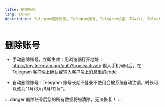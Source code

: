 ```yaml
---
title: 删除账号
lang: zh-CN
description: Telegram删除账号, Telegram删号, Telegram设置, TGwiki, Telegram知识库
---
```


# 删除账号

* 手动删除账号，立即生效：用浏览器打开地址：https://my.telegram.org/auth?to=deactivate
  输入手机号码后，在 Telegram 客户端上确认或输入客户端上消息里的code

* 自动删除账号：Telegram 账号长期不登录不使用会被系统自动注销，时长可以改为"1月/3月/6月/12月"。

::: danger
删除账号后您的所有数据将被清除，无法恢复！
:::
